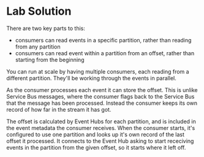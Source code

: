 # Lab Solution

There are two key parts to this:

- consumers can read events in a specific partition, rather than reading from any partition
- consumers can read event within a partition from an offset, rather than starting from the beginning

You can run at scale by having multiple consumers, each reading from a different partition. They'll be working through the events in parallel.

As the consumer processes each event it can store the offset. This is unlike Service Bus messages, where the consumer flags back to the Service Bus that the message has been processed. Instead the consumer keeps its own record of how far in the stream it has got.

The offset is calculated by Event Hubs for each partition, and is included in the event metadata the consumer receives. When the consumer starts, it's configured to use one partition and looks up it's own record of the last offset it processed. It connects to the Event Hub asking to start receciving events in the partition from the given offset, so it starts where it left off.